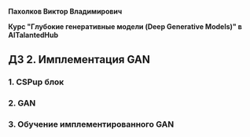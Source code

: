 **Пахолков Виктор Владимирович**

**Курс "Глубокие генеративные модели (Deep Generative Models)" в AITalantedHub**


## ДЗ 2. Имплементация GAN
### 1. CSPup блок


### 2. GAN


### 3. Обучение имплементированного GAN

